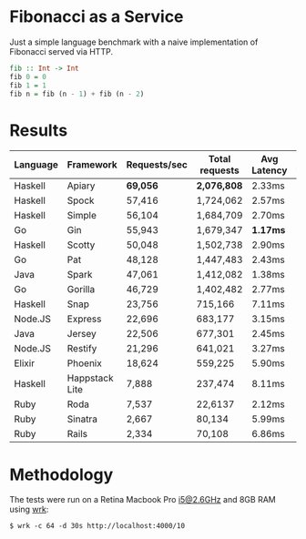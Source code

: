 # Fibonacci as a Service

Just a simple language benchmark with a naive implementation of Fibonacci served via HTTP.

```haskell
fib :: Int -> Int
fib 0 = 0
fib 1 = 1
fib n = fib (n - 1) + fib (n - 2)
```

# Results

| Language | Framework      | Requests/sec  | Total requests | Avg Latency | Memory footprint |
| -------- |----------------|---------------|----------------|-------------|------------------|
| Haskell  | Apiary         | **69,056**    | **2,076,808**  | 2.33ms      | 30MB             |
| Haskell  | Spock          | 57,416        | 1,724,062      | 2.57ms      | 28MB             |
| Haskell  | Simple         | 56,104        | 1,684,709      | 2.70ms      | 28MB             |
| Go       | Gin            | 55,943        | 1,679,347      | **1.17ms**  |                  |
| Haskell  | Scotty         | 50,048        | 1,502,738      | 2.90ms      | **26MB**         |
| Go       | Pat            | 48,128        | 1,447,483      | 2.43ms      |                  |
| Java     | Spark          | 47,061        | 1,412,082      | 1.38ms      |                  |
| Go       | Gorilla        | 46,729        | 1,402,482      | 2.77ms      |                  |
| Haskell  | Snap           | 23,756        | 715,166        | 7.11ms      | 33MB             |
| Node.JS  | Express        | 22,696        | 683,177        | 3.15ms      |                  |
| Java     | Jersey         | 22,506        | 677,301        | 2.45ms      |                  |
| Node.JS  | Restify        | 21,296        | 641,021        | 3.27ms      |                  |
| Elixir   | Phoenix        | 18,624        | 559,225        | 5.90ms      |                  |
| Haskell  | Happstack Lite | 7,888         | 237,474        | 8.11ms      | 34MB             |
| Ruby     | Roda           | 7,537         | 22,6137        | 2.12ms      |                  |
| Ruby     | Sinatra        | 2,667         | 80,134         | 5.99ms      |                  |
| Ruby     | Rails          | 2,334         | 70,108         | 6.86ms      |                  |

# Methodology

The tests were run on a Retina Macbook Pro i5@2.6GHz and 8GB RAM using [wrk](https://github.com/wg/wrk):

    $ wrk -c 64 -d 30s http://localhost:4000/10
